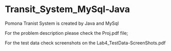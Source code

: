 # Transit_System_MySql-Java
  
  Pomona Tranist System is created by Java and MySql

  For the problem description please check the Proj.pdf file;

  For the test data check screenshots on the Lab4_TestData-ScreenShots.pdf
